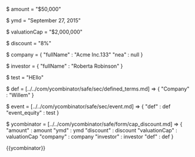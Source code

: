 $ amount = "$50,000"

$ ymd = "September 27, 2015"

$ valuationCap = "$2,000,000"

$ discount = "8%"

$ company = {
	"fullName" : "Acme Inc.133"
	"nea" : null
}

$ investor = {
	"fullName" : "Roberta Robinson"
}

$ test = "HEllo"

$ def = [../../com/ycombinator/safe/sec/defined_terms.md] => {
	"Company" : "Willem"
}

$ event = [../../com/ycombinator/safe/sec/event.md] => {
	"def" : def
	"event_equity" : test
}

$ ycombinator = [../../com/ycombinator/safe/form/cap_discount.md] => {
	"amount" : amount
	"ymd" : ymd
	"discount" : discount
	"valuationCap" : valuationCap
	"company" : company
	"investor" : investor
	"def" : def
}

{{ycombinator}}

